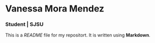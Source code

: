 # Vanessa Mora Mendez

### Student | SJSU 

This is a *README* file for my repositort. It is written using **Markdown**. 
